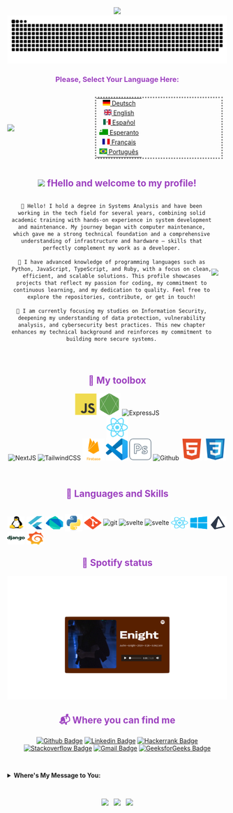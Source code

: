 <span>
  <div align="center">
    <img src="https://capsule-render.vercel.app/api?type=venom&height=300&color=gradient&text=Greetings%20to%20everyone!&section=header&textBg=false&fontColor=9c40bf&fontSize=72&animation=twinkling&descAlign=20&fontAlignY=50&fontAlign=50&rotate=0&reversal=false&descSize=25&descAlignY=60"/>
  <div>
<span>

<picture>
  <source
    media="(prefers-color-scheme: dark)"
    srcset="https://raw.githubusercontent.com/platane/snk/output/github-contribution-grid-snake-dark.svg"
  />
  <source
    media="(prefers-color-scheme: light)"
    srcset="https://raw.githubusercontent.com/platane/snk/output/github-contribution-grid-snake.svg"
  />
  <img
    alt="github contribution grid snake animation"
    src="https://raw.githubusercontent.com/platane/snk/output/github-contribution-grid-snake.svg"
  />
</picture>

<h3 align="center" style="color:#9c40bf">
  Please, Select Your Language Here:
</h3>

<div style="display: flex; align-items: center;">
  <img src="https://media2.giphy.com/media/v1.Y2lkPTc5MGI3NjExNHo2anMzbno0ZDcyMjgwMngydHBmZWNhOHFzbmNka2szM3dqYmo2ayZlcD12MV9pbnRlcm5hbF9naWZfYnlfaWQmY3Q9Zw/SmaYvew52UlC9MmB6l/giphy.gif" width="350" />

  <table align="center" style="border-style: dotted; margin-right: 10px">
  <tr>
    <td align="center">
        <a href="README_pt.md"><img src="img/4x3/de.svg" height="13"> Deutsch</a>
      </td>
    </tr>

  <tr>
    <td align="center">
        <a href="README.md"><img src="img/4x3/gb.svg" height="13"> English</a>
      </td>
    </tr>

  <tr>
    <td align="center">
        <a href="README_pt.md"><img src="img/4x3/mx.svg" height="13"> Español</a>
      </td>
    </tr>

  <tr>
    <td align="center">
        <a href="README_pt.md"><img src="img/4x3/Flag_of_Esperanto.svg.png" height="13"> Esperanto</a>
      </td>
    </tr>

  <tr>
    <td align="center">
        <a href="README_fr.md"><img src="img/4x3/fr.svg" height="13"> Français</a>
      </td>
    </tr>

  <tr>
    <td>
      <a href="README_pt.md"><img src="img/4x3/br.svg" height="13"> Português</a>
    </td>
  </tr>
  </table>
</div>

<h2 align="center" style="color:#9c40bf">
  <img src="https://media.giphy.com/media/WUlplcMpOCEmTGBtBW/giphy.gif" width="30"> fHello and welcome to my profile! 
  
</h2>


<div style="display: flex; align-items: center;">
  <p style="margin-right: 10px;" align="left">
    
    👋 Hello! I hold a degree in Systems Analysis and have been working in the tech field for several years, combining solid academic training with hands-on experience in system development and maintenance. My journey began with computer maintenance, which gave me a strong technical foundation and a comprehensive understanding of infrastructure and hardware — skills that perfectly complement my work as a developer.
    
    🚀 I have advanced knowledge of programming languages such as Python, JavaScript, TypeScript, and Ruby, with a focus on clean, efficient, and scalable solutions. This profile showcases projects that reflect my passion for coding, my commitment to continuous learning, and my dedication to quality. Feel free to explore the repositories, contribute, or get in touch!
    
    🔐 I am currently focusing my studies on Information Security, deepening my understanding of data protection, vulnerability analysis, and cybersecurity best practices. This new chapter enhances my technical background and reinforces my commitment to building more secure systems.
    
  </p>

  <img src="https://media2.giphy.com/media/v1.Y2lkPTc5MGI3NjExZGFmcnBsYng0ejU5eWRnOHphZTJ0cmJ2djR5MHlnbTYzNzVsZ2xyMSZlcD12MV9pbnRlcm5hbF9naWZfYnlfaWQmY3Q9Zw/ENY5vJgJPEfG3Ym14H/giphy.gif" width="230"/>
</div>


&nbsp;

<!--
<center style="color:#9c40bf">

## 🧰 &nbsp; My toolbox

</center>

-->
<h2 align="center" style="color:#9c40bf">
  🧰 My toolbox
</h2>

<span>
<img src="https://raw.githubusercontent.com/devicons/devicon/1119b9f84c0290e0f0b38982099a2bd027a48bf1/icons/javascript/javascript-original.svg" alt="JavaScript" width="50" height="50" />

<img  src="https://raw.githubusercontent.com/devicons/devicon/1119b9f84c0290e0f0b38982099a2bd027a48bf1/icons/nodejs/nodejs-plain.svg" alt="NodeJS" width="50" height="50"/> 

<img  src="https://github.com/CyrisXD/CyrisXD/raw/master/assets/ExpressJS.png" alt="ExpressJS"/>

<img  src="https://raw.githubusercontent.com/devicons/devicon/1119b9f84c0290e0f0b38982099a2bd027a48bf1/icons/react/react-original.svg" alt="ReactJS" width="50" height="50" style="margin:0 auto; display:block;"/>

 <img  src="https://github.com/CyrisXD/CyrisXD/raw/master/assets/NextJS.png" alt="NextJS"/>
 
 <img  src="https://github.com/CyrisXD/CyrisXD/raw/master/assets/TailwindCSS.png" alt="TailwindCSS"/>
 
 <img src="https://raw.githubusercontent.com/devicons/devicon/1119b9f84c0290e0f0b38982099a2bd027a48bf1/icons/firebase/firebase-plain-wordmark.svg" alt="Firebase" width="50" height="50"/>
 
<img  src="https://raw.githubusercontent.com/devicons/devicon/1119b9f84c0290e0f0b38982099a2bd027a48bf1/icons/vscode/vscode-original.svg" alt="VSCode" width="50" height="50"/>

<img  src="https://raw.githubusercontent.com/devicons/devicon/1119b9f84c0290e0f0b38982099a2bd027a48bf1/icons/photoshop/photoshop-line.svg" alt="Photoshop" width="50" height="50"/>

<img  src="https://github.com/CyrisXD/CyrisXD/raw/master/assets/Github.png" alt="Github"/>

<img  src="https://raw.githubusercontent.com/devicons/devicon/1119b9f84c0290e0f0b38982099a2bd027a48bf1/icons/html5/html5-plain.svg" alt="HTML5" width="50" height="50"/>

<img  src="https://raw.githubusercontent.com/devicons/devicon/1119b9f84c0290e0f0b38982099a2bd027a48bf1/icons/css3/css3-original.svg" alt="CSS3" width="50" height="50"/>

&nbsp;
</span>

<h2 align="center" style="color:#9c40bf">
  🧰 Languages and Skills
</h2>

<p align="left">
  <br>
    <img align="center" alt="flutter" height="30" width="40" src="https://raw.githubusercontent.com/devicons/devicon/refs/heads/master/icons/linux/linux-original.svg">
    <img align="center" alt="flutter" height="30" width="40" src="https://raw.githubusercontent.com/devicons/devicon/master/icons/flutter/flutter-original.svg">
    <img align="center" alt="dart" height="30" width="40" src="https://raw.githubusercontent.com/devicons/devicon/master/icons/dart/dart-original.svg">
    <img align="center" alt="python" height="40" width="40" src="https://raw.githubusercontent.com/devicons/devicon/master/icons/python/python-original.svg">
    <img align="center" alt="git" height="30" width="40" src="https://raw.githubusercontent.com/devicons/devicon/master/icons/git/git-original.svg">
    <img align="center" alt="git" height="30" width="40" src="https://raw.githubusercontent.com/jmnote/z-icons/master/svg/github.svg">
    <img align="center" alt="svelte" height="30" width="40" src="https://raw.githubusercontent.com/jmnote/z-icons/master/svg/javascript.svg">
    <img align="center" alt="svelte" height="30" width="40" src="https://raw.githubusercontent.com/jmnote/z-icons/master/svg/cpp.svg">
    <img align="center" alt="svelte" height="30" width="40" src="https://raw.githubusercontent.com/devicons/devicon/refs/heads/master/icons/react/react-original.svg">
    <img align="center" alt="svelte" height="30" width="40" src="https://raw.githubusercontent.com/devicons/devicon/refs/heads/master/icons/windows8/windows8-original.svg">
    <img align="center" alt="svelte" height="30" width="40" src="https://raw.githubusercontent.com/devicons/devicon/refs/heads/master/icons/prisma/prisma-original.svg">
    <img align="center" alt="svelte" height="30" width="40" src="https://raw.githubusercontent.com/devicons/devicon/refs/heads/master/icons/django/django-plain-wordmark.svg">
    <img align="center" alt="svelte" height="30" width="40" src="https://raw.githubusercontent.com/devicons/devicon/refs/heads/master/icons/grafana/grafana-original.svg">
</p>


<h2 align="center" style="color:#9c40bf">
  🎵 Spotify status
</h2>

<a href="https://open.spotify.com/track/4AnstjlAxgNRjym4uQQsju">
  <img src="img/Spotify-Card.png" alt="Now Playing">
</a>

<h2 align="center" style="color:#9c40bf">
  📬 Where you can find me
</h2>

[![Github Badge](http://img.shields.io/badge/-Github-black?style=flat-square&logo=github&link=https://github.com/Defcon27/)](https://github.com/Defcon27/) 
[![Linkedin Badge](https://img.shields.io/badge/-LinkedIn-blue?style=flat-square&logo=Linkedin&logoColor=white&link=https://www.linkedin.com/in/hemanthkollipara/)](https://www.linkedin.com/in/hemanthkollipara)
[![Hackerrank Badge](https://img.shields.io/badge/-Hackerrank-2EC866?style=flat-square&logo=HackerRank&logoColor=white&link=https://www.hackerrank.com/Defcon27)](https://www.hackerrank.com/Defcon27)
[![Stackoverflow Badge](https://img.shields.io/badge/-Stack%20overflow-FE7A16?style=flat-square&logo=stack-overflow&logoColor=white&link=https://stackoverflow.com/users/11534375/hemanth-kollipara)](https://stackoverflow.com/users/11534375/hemanth-kollipara)
[![Gmail Badge](https://img.shields.io/badge/-Gmail-d14836?style=flat-square&logo=Gmail&logoColor=white&link=mailto:defcon.sentinal95@gmail.com)](mailto:defcon.sentinal95@gmail.com)
[![GeeksforGeeks Badge](https://img.shields.io/badge/-GeeksforGeeks-0F9D58?style=flat-square&logo=GeeksforGeeks&logoColor=white&link=https://auth.geeksforgeeks.org/user/hemanthkollipara/articles)](https://auth.geeksforgeeks.org/user/hemanthkollipara/articles)

&nbsp;

<details align="left">
  <summary>
    <b>Where's My Message to You:</b>
    </i> 
  </summary>

  ```yaml
  quote: 'Sometimes fate is like a small sandstorm that keeps changing directions. You change direction but the sandstorm chases you.'
    
  author: [
    name: 'Haruki',

    surname: 'Murakami',

    birth_location: Japan,

    ocupation: 
      [
        'writer',
        'novelist',
        'translator',
        'runner',
      ]
  ]
  
  book_name: 'Kafka on the Shore'

  publish_year: 2002
  ```
</details>

&nbsp;

<span>
<img src="https://media.giphy.com/media/WUlplcMpOCEmTGBtBW/giphy.gif" width="30">
&nbsp;
<img src="https://media.giphy.com/media/WUlplcMpOCEmTGBtBW/giphy.gif" width="30">
&nbsp;
<img src="https://media.giphy.com/media/WUlplcMpOCEmTGBtBW/giphy.gif" width="30">
</span>  
